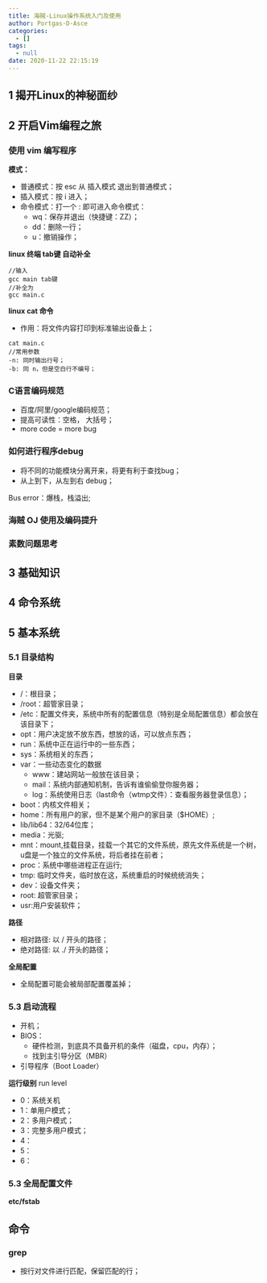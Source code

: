 ```yaml
---
title: 海贼-Linux操作系统入门及使用
author: Portgas·D·Asce
categories:
  - []
tags:
  - null
date: 2020-11-22 22:15:19
---
```


<!--more-->

## 1 揭开Linux的神秘面纱

## 2 开启Vim编程之旅
### 使用 vim 编写程序
**模式：**
- 普通模式：按 esc 从 插入模式 退出到普通模式；
- 插入模式：按 i 进入；
- 命令模式：打一个 : 即可进入命令模式：
  - wq：保存并退出（快捷键：ZZ）； 
  - dd：删除一行；
  - u：撤销操作；

**linux 终端 tab键 自动补全**
```
//输入
gcc main tab键
//补全为
gcc main.c
```

**linux cat 命令**
- 作用：将文件内容打印到标准输出设备上；
```
cat main.c
//常用参数
-n: 同时输出行号；
-b: 同 n，但是空白行不编号； 
```
### C语言编码规范
- 百度/阿里/google编码规范；
- 提高可读性：空格， 大括号；
- more code = more bug

### 如何进行程序debug
- 将不同的功能模块分离开来，将更有利于查找bug；
- 从上到下，从左到右 debug；

Bus error：爆栈，栈溢出;

### 海贼 OJ 使用及编码提升

### 素数问题思考

## 3 基础知识

## 4 命令系统

## 5 基本系统

### 5.1 目录结构

**目录**
- /：根目录；
- /root：超管家目录；
- /etc：配置文件夹，系统中所有的配置信息（特别是全局配置信息）都会放在该目录下； 
- opt：用户决定放不放东西，想放的话，可以放点东西；
- run：系统中正在运行中的一些东西；
- sys：系统相关的东西；
- var：一些动态变化的数据
  - www：建站网站一般放在该目录；
  - mail：系统内部通知机制，告诉有谁偷偷登你服务器；
  - log：系统使用日志（last命令（wtmp文件）：查看服务器登录信息）；
- boot：内核文件相关；
- home：所有用户的家，但不是某个用户的家目录（$HOME）;
- lib/lib64：32/64位库；
- media：光驱;
- mnt：mount,挂载目录，挂载一个其它的文件系统，原先文件系统是一个树，u盘是一个独立的文件系统，将后者挂在前者；
- proc：系统中哪些进程正在运行;
- tmp: 临时文件夹，临时放在这，系统重启的时候统统消失；
- dev：设备文件夹；
- root: 超管家目录；
- usr:用户安装软件；

**路径**
- 相对路径: 以 / 开头的路径；
- 绝对路径: 以 ./ 开头的路径；

**全局配置**
- 全局配置可能会被局部配置覆盖掉；

### 5.3 启动流程
- 开机；
- BIOS：
  - 硬件检测，到底具不具备开机的条件（磁盘，cpu，内存）；
  - 找到主引导分区（MBR）
- 引导程序（Boot Loader）


**运行级别**
run level
- 0：系统关机
- 1：单用户模式；
- 2：多用户模式；
- 3：完整多用户模式；
- 4：
- 5：
- 6：

### 5.3 全局配置文件

**etc/fstab**


## 命令

### grep
- 按行对文件进行匹配，保留匹配的行；

 
